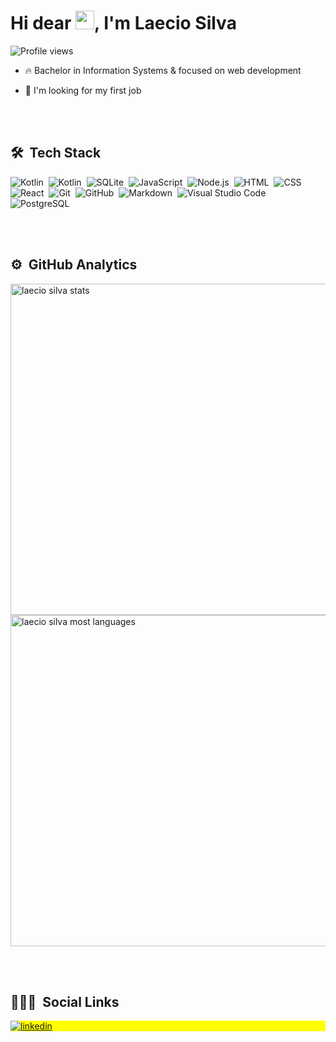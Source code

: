 
<h1 align="left">Hi dear <img  width="30px" height="30px" src="https://raw.githubusercontent.com/kaueMarques/kaueMarques/master/hi.gif"/>, I'm Laecio Silva</h1>
<p align="left"> <img src="https://komarev.com/ghpvc/?username=Laecio12&color=yellow" alt="Profile views" /> </p>

- 🔥 Bachelor in Information Systems & focused on web development 

- 🔭 I'm looking for my first job

<br><br>

## 🛠 &nbsp;Tech Stack
![Kotlin](https://img.shields.io/badge/-Android-05122A?style=flat&logo=android)&nbsp;
![Kotlin](https://img.shields.io/badge/-Kotlin-05122A?style=flat&logo=kotlin)&nbsp;
![SQLite](https://img.shields.io/badge/-SQLite-05122A?style=flat&logo=sqlite)&nbsp;
![JavaScript](https://img.shields.io/badge/-JavaScript-05122A?style=flat&logo=javascript)&nbsp;
![Node.js](https://img.shields.io/badge/-Node.js-05122A?style=flat&logo=node.js)&nbsp;
![HTML](https://img.shields.io/badge/-HTML-05122A?style=flat&logo=HTML5)&nbsp;
![CSS](https://img.shields.io/badge/-CSS-05122A?style=flat&logo=CSS3&logoColor=1572B6)&nbsp;
![React](https://img.shields.io/badge/-React-05122A?style=flat&logo=react)&nbsp;
![Git](https://img.shields.io/badge/-Git-05122A?style=flat&logo=git)&nbsp;
![GitHub](https://img.shields.io/badge/-GitHub-05122A?style=flat&logo=github)&nbsp;
![Markdown](https://img.shields.io/badge/-Markdown-05122A?style=flat&logo=markdown)&nbsp;
![Visual Studio Code](https://img.shields.io/badge/-Visual%20Studio%20Code-05122A?style=flat&logo=visual-studio-code&logoColor=007ACC)&nbsp;
![PostgreSQL](https://img.shields.io/badge/-PostgreSQL-05122A?style=flat&logo=postgresql)&nbsp;


<br><br>

## ⚙️ &nbsp;GitHub Analytics

<p align="left">
<img width="530em" src="https://github-readme-stats.vercel.app/api?username=Laecio12&show_icons=true&theme=vision-friendly-dark" alt="laecio silva stats"/>
<img width="530em" src="https://github-readme-stats.vercel.app/api/top-langs/?username=Laecio12&layout=compact&theme=vision-friendly-dark" alt="laecio silva most languages"/>
</p>

<br><br>

## 👨🏽‍🦲 &nbsp;Social Links

<p align="left" style="background:yellow">


<a href="https://www.linkedin.com/in/laecio/" target="_blank">
  <img align="center" src="https://img.shields.io/badge/-laecio-05122A?style=flat&logo=linkedin" alt="linkedin"/>
</a>

</p>
